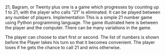 21, Bagram, or Twenty plus one is a game which progresses by counting up 1 to 21, with the player who calls “21” is eliminated. 
It can be played between any number of players. Implementation This is a simple 21 number game using Python programming language.
The game illustrated here is between the player and the computer. There can be many variations in the game.

The player can choose to start first or second.
The list of numbers is shown before the Player takes his turn so that it becomes convenient.
The player loses if he gets the chance to call 21 and wins otherwise.
